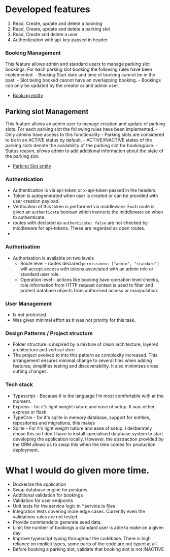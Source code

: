 # Developed features

1. Read, Create, update and delete a booking
2. Read, Create, update and delete a parking slot
3. Read, Create and delete a user
4. Authentication with api-key passed in header

### Booking Management

This feature allows admin and standard users to manage parking slot bookings.
For each parking slot booking the following rules have been implemented. - Booking Start date and time of booking cannot be in the past. - Slot being booked cannot have an overlapping booking. - Bookings can only be updated by the creator or and admin user.

-   [Booking entity](src/api/booking/booking.entity.ts)

## Parking slot Management

This feature allows an admin user to manage creation and update of parking slots.
For each parking slot the following rules have been implemented. - Only admins have access to this functionality - Parking slots are considered to be in an ACTIVE status by default. - ACTIVE/INACTIVE states of the parking slots denote the availability of the parking slot for booking/use. - Status reason, allows admin to add additional information about the state of the parking slot.

-   [Parking Slot entity](src/api/parking-slot/parking-slot.entity.ts)

### Authentication

-   Authentication is via api-token or x-api-token passed in the headers.
-   Token is autogenerated when user is created or can be provided with user creation payload.
-   Verification of this token is performed via middleware. Each route is given an `authenticate` boolean which instructs the middleware on when to authenticate.
-   routes with declared as `authenticate: false` are not checked by middleware for api-tokens. These are regarded as open routes.
-

### Authorisation

-   Authorisation is available on two levels
    -   Route level - routes declared `permissions: ["admin", "standard"]` will accept access with tokens associated with an admin role or standard user role.
    -   Operation level - actions like booking have operation level checks, role information from HTTP request context is used to filter and protect database objects from authorised access or manipulation.

### User Management

-   Is not protected.
-   Was given minimal effort as it was not priority for this task.

### Design Patterns / Project structure

-   Folder structure is inspired by a mixture of clean architecture, layered architecture and vertical slice
-   The project evolved to into this pattern as complexity increased. This arrangement ensures minimal change to several files when adding features, simplifies testing and discoverability. It also minimises cross cutting changes.

### Tech stack

-   Typescript - Because it is the language i'm most comfortable with at the moment.
-   Express - for it's light weight nature and ease of setup. It was either express or flask
-   TypeOrm - for it's sqlite in memory database, support for entities, repositories and migrations, this makes
-   Sqlite - For it's light weight nature and ease of setup. I deliberately chose this so I don't have to install specialised database system to start developing the application locally. However, the abstraction provided by the ORM allows us to swap this when the time comes for production deployment.

# What I would do given more time.

-   Dockerize the application
-   Swap database engine for postgres.
-   Additional validation for bookings
-   Validation for user endpoints
-   Unit tests for the service logic in \*.service.ts files
-   Integration tests covering more edge cases. Currently even the validations rules are not tested.
-   Provide commands to generate seed data.
-   Limit the number of bookings a standard user is able to make on a given day.
-   Improve typescript typing throughout the codebase. There is high reliance on implicit types, some parts of the code are not typed at all.
-   Before booking a parking slot, validate that booking slot is not INACTIVE
